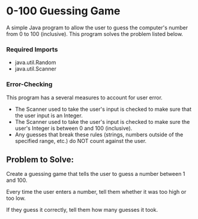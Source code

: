 # 0-100 Guessing Game
A simple Java program to allow the user to guess the computer's number from 0 to 100 (inclusive). This program solves the problem listed below.

### Required Imports
<ul>
  <li>java.util.Random</li>
  <li>java.util.Scanner</li>
</ul>

### Error-Checking
This program has a several measures to account for user error.
<ul>
  <li>The Scanner used to take the user's input is checked to make sure that the user input is an Integer.</li>
  <li>The Scanner used to take the user's input is checked to make sure the user's Integer is between 0 and 100 (inclusive).</li>
  <li>Any guesses that break these rules (strings, numbers outside of the specified range, etc.) do NOT count against the user.</li>
</ul>

## Problem to Solve:
Create a guessing game that tells the user to guess a number between 1 and 100.

Every time the user enters a number, tell them whether it was too high or too low.

If they guess it correctly, tell them how many guesses it took.
